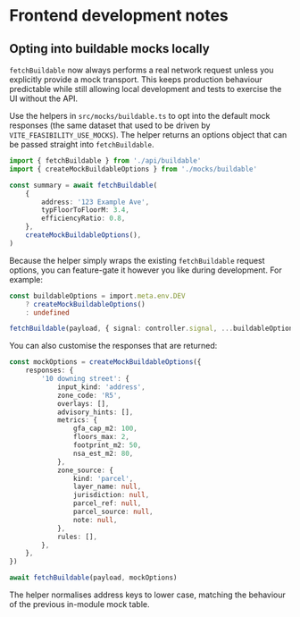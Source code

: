 # Frontend development notes

## Opting into buildable mocks locally

`fetchBuildable` now always performs a real network request unless you explicitly
provide a mock transport. This keeps production behaviour predictable while
still allowing local development and tests to exercise the UI without the API.

Use the helpers in `src/mocks/buildable.ts` to opt into the default mock
responses (the same dataset that used to be driven by
`VITE_FEASIBILITY_USE_MOCKS`). The helper returns an options object that can be
passed straight into `fetchBuildable`.

```ts
import { fetchBuildable } from './api/buildable'
import { createMockBuildableOptions } from './mocks/buildable'

const summary = await fetchBuildable(
    {
        address: '123 Example Ave',
        typFloorToFloorM: 3.4,
        efficiencyRatio: 0.8,
    },
    createMockBuildableOptions(),
)
```

Because the helper simply wraps the existing `fetchBuildable` request options,
you can feature-gate it however you like during development. For example:

```ts
const buildableOptions = import.meta.env.DEV
    ? createMockBuildableOptions()
    : undefined

fetchBuildable(payload, { signal: controller.signal, ...buildableOptions })
```

You can also customise the responses that are returned:

```ts
const mockOptions = createMockBuildableOptions({
    responses: {
        '10 downing street': {
            input_kind: 'address',
            zone_code: 'R5',
            overlays: [],
            advisory_hints: [],
            metrics: {
                gfa_cap_m2: 100,
                floors_max: 2,
                footprint_m2: 50,
                nsa_est_m2: 80,
            },
            zone_source: {
                kind: 'parcel',
                layer_name: null,
                jurisdiction: null,
                parcel_ref: null,
                parcel_source: null,
                note: null,
            },
            rules: [],
        },
    },
})

await fetchBuildable(payload, mockOptions)
```

The helper normalises address keys to lower case, matching the behaviour of the
previous in-module mock table.
